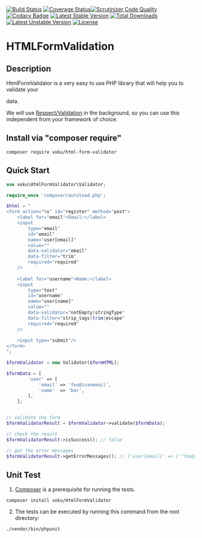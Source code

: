 [![Build Status](https://travis-ci.org/voku/HtmlFormValidator.svg?branch=master)](https://travis-ci.org/voku/HtmlFormValidator)
[![Coverage Status](https://coveralls.io/repos/github/voku/HtmlFormValidator/badge.svg?branch=master)](https://coveralls.io/github/voku/HtmlFormValidator?branch=master)[![Scrutinizer Code Quality](https://scrutinizer-ci.com/g/voku/HtmlFormValidator/badges/quality-score.png?b=master)](https://scrutinizer-ci.com/g/voku/HtmlFormValidator/?branch=master)
[![Codacy Badge](https://api.codacy.com/project/badge/Grade/7527a5ffd2b945d38c0b580bbe3dfd93)](https://www.codacy.com/app/voku/HtmlFormValidator?utm_source=github.com&amp;utm_medium=referral&amp;utm_content=voku/HtmlFormValidator&amp;utm_campaign=Badge_Grade)
[![Latest Stable Version](https://poser.pugx.org/voku/html-form-validator/v/stable)](https://packagist.org/packages/voku/html-form-validator) 
[![Total Downloads](https://poser.pugx.org/voku/html-form-validator/downloads)](https://packagist.org/packages/voku/html-form-validator) 
[![Latest Unstable Version](https://poser.pugx.org/voku/html-form-validator/v/unstable)](https://packagist.org/packages/voku/html-form-validator)
[![License](https://poser.pugx.org/voku/html-form-validator/license)](https://packagist.org/packages/voku/html-form-validator)

# HTMLFormValidation 

## Description

HtmlFormValidator is a very easy to use PHP library that will help you 
to validate your <form> data.

We will use [Respect/Validation](https://github.com/Respect/Validation) in the 
background, so you can use this independent from your framework of choice.

## Install via "composer require"

```shell
composer require voku/html-form-validator
```

## Quick Start

```php
use voku\HtmlFormValidator\Validator;

require_once 'composer/autoload.php';

$html = "
<form action="%s" id="register" method="post">
    <label for="email">Email:</label>
    <input
        type="email"
        id="email"
        name="user[email]"
        value=""
        data-validator="email"
        data-filter="trim"
        required="required"
    />
    
    <label for="username">Name:</label>
    <input
        type="text"
        id="username"
        name="user[name]"
        value=""
        data-validator="notEmpty|stringType"
        data-filter="strip_tags|trim|escape"
        required="required"
    />
    
    <input type="submit"/>
</form>
";

$formValidator = new Validator($formHTML);

$formData = [
        'user' => [
            'email' => 'foo@isanemail',
            'name'  => 'bar',
        ],
    ];


// validate the form
$formValidatorResult = $formValidator->validate($formData);

// check the result
$formValidatorResult->isSuccess(); // false

// get the error messages
$formValidatorResult->getErrorMessages(); // ['user[email]' => ['"foo@isanemail" must be valid email']]    
```

## Unit Test

1) [Composer](https://getcomposer.org) is a prerequisite for running the tests.

```
composer install voku/HtmlFormValidator
```

2) The tests can be executed by running this command from the root directory:

```bash
./vendor/bin/phpunit
```
